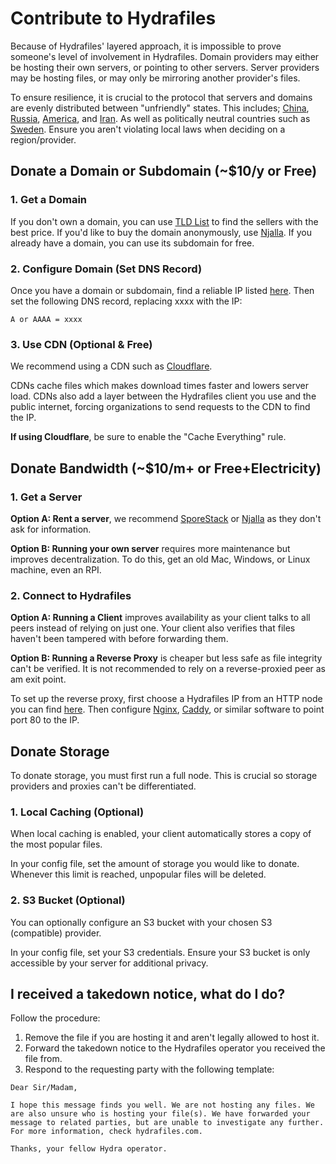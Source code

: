 # Contribute to Hydrafiles

Because of Hydrafiles' layered approach, it is impossible to prove someone's level of involvement in Hydrafiles. Domain providers may either be hosting their own servers, or pointing to other servers. Server providers may be hosting files,
or may only be mirroring another provider's files.

To ensure resilience, it is crucial to the protocol that servers and domains are evenly distributed between "unfriendly" states. This includes; [China](https://alibabacloud.com), [Russia](https://yandex.cloud),
[America](https://aws.amazon.com/), and [Iran](https://www.arvancloud.ir). As well as politically neutral countries such as [Sweden](https://njal.la). Ensure you aren't violating local laws when deciding on a region/provider.

## Donate a Domain or Subdomain (~$10/y or Free)

### 1. Get a Domain

If you don't own a domain, you can use [TLD List](https://tld-list.com) to find the sellers with the best price. If you'd like to buy the domain anonymously, use [Njalla](https://njal.la). If you already have a domain, you can use its
subdomain for free.

### 2. Configure Domain (Set DNS Record)

Once you have a domain or subdomain, find a reliable IP listed [here](/dashboard.html). Then set the following DNS record, replacing xxxx with the IP:

```
A or AAAA = xxxx
```

### 3. Use CDN (Optional & Free)

We recommend using a CDN such as [Cloudflare](https://cloudflare.com).

CDNs cache files which makes download times faster and lowers server load. CDNs also add a layer between the Hydrafiles client you use and the public internet, forcing organizations to send requests to the CDN to find the IP.

**If using Cloudflare**, be sure to enable the "Cache Everything" rule.

## Donate Bandwidth (~$10/m+ or Free+Electricity)

### 1. Get a Server

**Option A: Rent a server**, we recommend [SporeStack](https://sporestack.com) or [Njalla](https://njal.la) as they don't ask for information.

**Option B: Running your own server** requires more maintenance but improves decentralization. To do this, get an old Mac, Windows, or Linux machine, even an RPI.

### 2. Connect to Hydrafiles

**Option A: Running a Client** improves availability as your client talks to all peers instead of relying on just one. Your client also verifies that files haven't been tampered with before forwarding them.

**Option B: Running a Reverse Proxy** is cheaper but less safe as file integrity can't be verified. It is not recommended to rely on a reverse-proxied peer as am exit point.

To set up the reverse proxy, first choose a Hydrafiles IP from an HTTP node you can find [here](/dashboard.html). Then configure
[Nginx](https://www.digitalocean.com/community/tutorials/how-to-configure-nginx-as-a-reverse-proxy-on-ubuntu-22-04), [Caddy](https://caddyserver.com/docs/quick-starts/reverse-proxy), or similar software to point port 80 to the IP.

## Donate Storage

To donate storage, you must first run a full node. This is crucial so storage providers and proxies can't be differentiated.

### 1. Local Caching (Optional)

When local caching is enabled, your client automatically stores a copy of the most popular files.

In your config file, set the amount of storage you would like to donate. Whenever this limit is reached, unpopular files will be deleted.

### 2. S3 Bucket (Optional)

You can optionally configure an S3 bucket with your chosen S3 (compatible) provider.

In your config file, set your S3 credentials. Ensure your S3 bucket is only accessible by your server for additional privacy.

## I received a takedown notice, what do I do?

Follow the procedure:

1. Remove the file if you are hosting it and aren't legally allowed to host it.
2. Forward the takedown notice to the Hydrafiles operator you received the file from.
3. Respond to the requesting party with the following template:

```
Dear Sir/Madam,

I hope this message finds you well. We are not hosting any files. We are also unsure who is hosting your file(s). We have forwarded your message to related parties, but are unable to investigate any further. For more information, check hydrafiles.com.

Thanks, your fellow Hydra operator.
```
